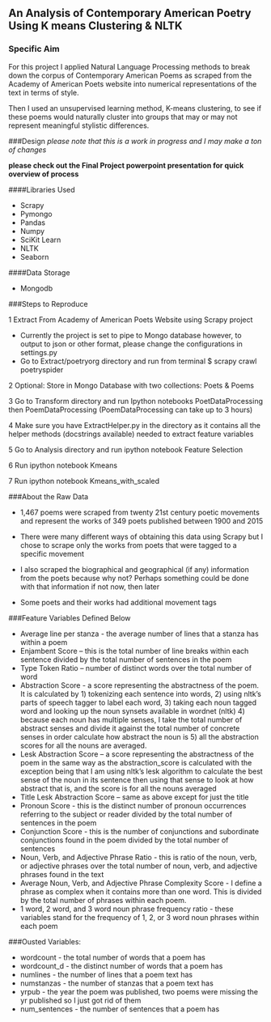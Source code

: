 ## An Analysis of Contemporary American Poetry Using K means Clustering & NLTK

### Specific Aim

For this project I applied Natural Language Processing methods to break down the corpus of Contemporary American Poems as scraped from the Academy of American Poets website into numerical representations of the text in terms of style.

Then I used an unsupervised learning method, K-means clustering, to see if these poems would naturally cluster into groups that may or may not represent meaningful stylistic differences.

###Design
*please note that this is a work in progress and I may make a ton of changes*

**please check out the Final Project powerpoint presentation for quick overview of process**

####Libraries Used
* Scrapy
* Pymongo
* Pandas
* Numpy
* SciKit Learn
* NLTK
* Seaborn

####Data Storage
* Mongodb

###Steps to Reproduce

1 Extract From Academy of American Poets Website using Scrapy project
* Currently the project is set to pipe to Mongo database however, to output to json or other format, please change the configurations in settings.py
* Go to Extract/poetryorg directory and run from terminal $ scrapy crawl poetryspider

2 Optional: Store in Mongo Database with two collections: Poets & Poems

3 Go to Transform directory and run Ipython notebooks PoetDataProcessing then PoemDataProcessing (PoemDataProcessing can take up to 3 hours)

4 Make sure you have ExtractHelper.py in the directory as it contains all the helper methods (docstrings available) needed to extract feature variables

5 Go to Analysis directory and run ipython notebook Feature Selection

6 Run ipython notebook Kmeans

7 Run ipython notebook Kmeans\_with\_scaled

###About the Raw Data

* 1,467 poems were scraped from twenty 21st century poetic movements and represent the works of 349 poets published between 1900 and 2015

* There were many different ways of obtaining this data using Scrapy but I chose to scrape only the works from poets that were tagged to a specific movement

* I also scraped the biographical and geographical (if any) information from the poets because why not? Perhaps something could be done with that information if not now, then later

* Some poets and their works had additional movement tags

###Feature Variables Defined Below

* Average line per stanza - the average number of lines that a stanza has within a poem
* Enjambent Score – this is the total number of line breaks within each sentence divided by the total number of sentences in the poem
* Type Token Ratio – number of distinct words over the total number of word
* Abstraction Score - a score representing the abstractness of the poem. It is calculated by 1) tokenizing each sentence into words, 2) using nltk’s parts of speech tagger to label each word, 3) taking each noun tagged word and looking up the noun synsets available in wordnet (nltk) 4) because each noun has multiple senses, I take the total number of abstract senses and divide it against the total number of concrete senses in order calculate how abstract the noun is 5) all the abstraction scores for all the nouns are averaged.
* Lesk Abstraction Score – a score representing the abstractness of the poem in the same way as the abstraction\_score is calculated with the exception being that I am using nltk’s lesk algorithm to calculate the best sense of the noun in its sentence then using that sense to look at how abstract that is, and the score is for all the nouns averaged
* Title Lesk Abstraction Score – same as above except for just the title
* Pronoun Score - this is the distinct number of pronoun occurrences referring to the subject or reader divided by the total number of sentences in the poem
* Conjunction Score - this is the number of conjunctions and subordinate conjunctions found in the poem divided by the total number of sentences
* Noun, Verb, and Adjective Phrase Ratio - this is ratio of the noun, verb, or adjective phrases over the total number of noun, verb, and adjective phrases found in the text
* Average Noun, Verb, and Adjective Phrase Complexity Score - I define a phrase as complex when it contains more than one word. This is divided by the total number of phrases within each poem.
* 1 word, 2 word, and 3 word noun phrase frequency ratio - these variables stand for the frequency of 1, 2, or 3 word noun phrases within each poem

###Ousted Variables:
* wordcount - the total number of words that a poem has
* wordcount\_d - the distinct number of words that a poem has
* numlines - the number of lines that a poem text has
* numstanzas - the number of stanzas that a poem text has
* yrpub - the year the poem was published, two poems were missing the yr published so I just got rid of them
* num\_sentences - the number of sentences that a poem has
